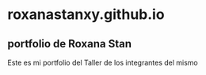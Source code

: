 # roxanastanxy.github.io
## portfolio de Roxana Stan
Este es mi portfolio del Taller de los integrantes
del mismo

